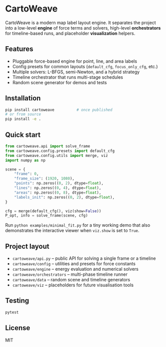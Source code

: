 # CartoWeave

CartoWeave is a modern map label layout engine. It separates the project into a low-level **engine** of force terms and solvers, high-level **orchestrators** for timeline-based runs, and placeholder **visualization** helpers.

## Features

- Pluggable force-based engine for point, line, and area labels
- Config presets for common layouts (`default_cfg`, `focus_only_cfg`, etc.)
- Multiple solvers: L-BFGS, semi-Newton, and a hybrid strategy
- Timeline orchestrator that runs multi-stage schedules
- Random scene generator for demos and tests

## Installation

```bash
pip install cartoweave          # once published
# or from source
pip install -e .
```

## Quick start

```python
from cartoweave.api import solve_frame
from cartoweave.config.presets import default_cfg
from cartoweave.config.utils import merge, viz
import numpy as np

scene = {
    "frame": 0,
    "frame_size": (1920, 1080),
    "points": np.zeros((0, 2), dtype=float),
    "lines": np.zeros((0, 4), dtype=float),
    "areas": np.zeros((0, 8), dtype=float),
    "labels_init": np.zeros((0, 2), dtype=float),
}

cfg = merge(default_cfg(), viz(show=False))
P_opt, info = solve_frame(scene, cfg)
```

Run `python examples/minimal_fit.py` for a tiny working demo that also
demonstrates the interactive viewer when ``viz.show`` is set to ``True``.

## Project layout

- `cartoweave/api.py` – public API for solving a single frame or a timeline
- `cartoweave/config` – utilities and presets for force constants
- `cartoweave/engine` – energy evaluation and numerical solvers
- `cartoweave/orchestrators` – multi-phase timeline runner
- `cartoweave/data` – random scene and timeline generators
- `cartoweave/viz` – placeholders for future visualisation tools

## Testing

```bash
pytest
```

## License

MIT
